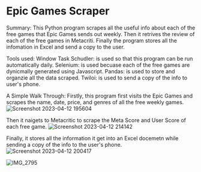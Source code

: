 # Epic Games Scraper 

Summary:
This Python program scrapes all the useful info about each of the free games that Epic Games sends out weekly.
Then it retrives the review of each of the free games in Metacriti.
Finally the program stores all the infomation in Excel and send a copy to the user.

Tools used:
Window Task Schudler: is used so that this program can be run automatically daily.
Selenium: is used becuase each of the free games are dynicmally generated using Javascript.
Pandas: is used to store and organzie all the data scraped.
Twiloi:  is used to send a copy of the info to user's phone. 


A Simple Walk Through:
Firstly, this program first visits the Epic Games and scrapes the name, date, price, and genres of all the free weekly games.
![Screenshot 2023-04-12 195604](https://user-images.githubusercontent.com/90666615/231624729-ca16de6c-0361-4a6b-a464-a9bd7412a489.png)

Then it naigets to Metacritic to scrape the Meta Score and User Score of each free game.
![Screenshot 2023-04-12 214142](https://user-images.githubusercontent.com/90666615/231625332-726b2ecb-ba86-44e7-972e-eb7343eafbe0.png)


Finally, it stores all the information it get into an Excel docemetn while sending a copy of the info to the user's phone.
![Screenshot 2023-04-12 200417](https://user-images.githubusercontent.com/90666615/231625379-75cbe3b7-4781-423a-8973-ac2fdf3f57e0.png)

![IMG_2795](https://user-images.githubusercontent.com/90666615/231625426-e577f961-752d-41c9-8c95-cd119fe5f466.jpeg)
